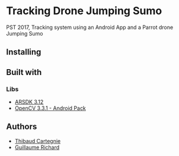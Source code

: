 # Tracking Drone Jumping Sumo

PST 2017, Tracking system using an Android App and a Parrot drone Jumping Sumo

## Installing

## Built with

### Libs

* [ARSDK 3.12](http://developer.parrot.com/docs/SDK3/)
* [OpenCV 3.3.1 - Android Pack](https://opencv.org/releases.html)

## Authors

* [Thibaud Cartegnie](https://github.com/Natu181)
* [Guillaume Richard](https://github.com/grichard29)